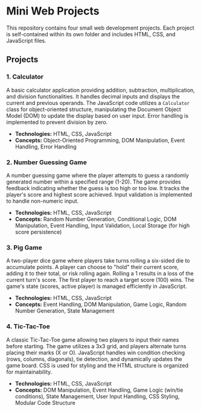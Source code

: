 # Mini Web Projects

This repository contains four small web development projects. Each project is self-contained within its own folder and includes HTML, CSS, and JavaScript files.

## Projects

### 1. Calculator

A basic calculator application providing addition, subtraction, multiplication, and division functionalities. It handles decimal inputs and displays the current and previous operands. The JavaScript code utilizes a `Calculator` class for object-oriented structure, manipulating the Document Object Model (DOM) to update the display based on user input. Error handling is implemented to prevent division by zero.

-   **Technologies:** HTML, CSS, JavaScript
-   **Concepts:** Object-Oriented Programming, DOM Manipulation, Event Handling, Error Handling

### 2. Number Guessing Game

A number guessing game where the player attempts to guess a randomly generated number within a specified range (1-20). The game provides feedback indicating whether the guess is too high or too low. It tracks the player's score and highest score achieved. Input validation is implemented to handle non-numeric input.

-   **Technologies:** HTML, CSS, JavaScript
-   **Concepts:** Random Number Generation, Conditional Logic, DOM Manipulation, Event Handling, Input Validation, Local Storage (for high score persistence)

### 3. Pig Game

A two-player dice game where players take turns rolling a six-sided die to accumulate points. A player can choose to "hold" their current score, adding it to their total, or risk rolling again. Rolling a 1 results in a loss of the current turn's score. The first player to reach a target score (100) wins. The game's state (scores, active player) is managed efficiently in JavaScript.

-   **Technologies:** HTML, CSS, JavaScript
-   **Concepts:** Event Handling, DOM Manipulation, Game Logic, Random Number Generation, State Management

### 4. Tic-Tac-Toe

A classic Tic-Tac-Toe game allowing two players to input their names before starting. The game utilizes a 3x3 grid, and players alternate turns placing their marks (X or O). JavaScript handles win condition checking (rows, columns, diagonals), tie detection, and dynamically updates the game board. CSS is used for styling and the HTML structure is organized for maintainability.

-   **Technologies:** HTML, CSS, JavaScript
-   **Concepts:** DOM Manipulation, Event Handling, Game Logic (win/tie conditions), State Management, User Input Handling, CSS Styling, Modular Code Structure
